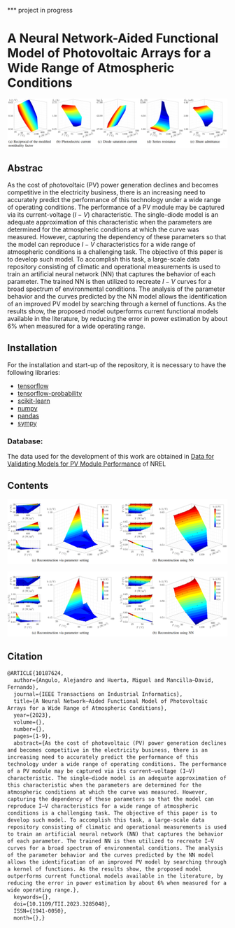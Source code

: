 *** project in progress
# A Neural Network-Aided Functional Model of Photovoltaic Arrays for a Wide Range of Atmospheric Conditions

![Parameters dependency over a wide operating range for PV module](https://github.com/DIE-UTFSM-AA/A-Neural-Network-Aided-Functional-Model-of-PVArrays-for-a-Wide-Range-of-Atmospheric-Conditions/blob/main/FIgs/fig2.png)


## Abstrac
As the cost of photovoltaic (PV) power generation declines and becomes competitive in the electricity business, there is an increasing need to accurately predict the performance of this technology under a wide range of operating conditions. The performance of a PV module may be captured via its current-voltage ($\textit{I}-\textit{V}$) characteristic. The single-diode model is an adequate  approximation of this characteristic when the parameters are determined for the atmospheric conditions at which the curve was measured. However, capturing the dependency of these parameters so that the model can reproduce $\textit{I}-\textit{V}$ characteristics for a wide range of atmospheric conditions is a challenging task. The objective of this paper is to develop such model. To accomplish this task, a large-scale data repository consisting of climatic and operational measurements is used to train an artificial neural network (NN) that captures the behavior of each parameter. The trained NN is then utilized to recreate $\textit{I}-\textit{V}$ curves for a broad spectrum of environmental conditions. The analysis of the parameter behavior and the curves predicted by the NN model allows the identification of an improved PV model by searching through a kernel of functions. As the results show, the proposed model outperforms current functional models available in the literature, by reducing the error in power estimation by about 6\% when measured for a wide operating range.


## Installation
For the installation and start-up of the repository, it is necessary to have the following libraries:

* [tensorflow](https://www.tensorflow.org/install/pip)
* [tensorflow-probability](https://www.tensorflow.org/probability/install)
* [scikit-learn](https://scikit-learn.org/stable/install.html)
* [numpy](https://numpy.org/install/)
* [pandas](https://pandas.pydata.org/docs/getting_started/install.html)
* [sympy](https://www.sympy.org/en/index.html)






### Database:
The data used for the development of this work are obtained in [Data for Validating Models for PV Module Performance](https://datahub.duramat.org/dataset/data-for-validating-models-for-pv-module-performance) of NREL






## Contents


![Reconstruction of the behavior of the reciprocal of the modified nonideality factor over a wide range of operating conditions for PV module](https://github.com/DIE-UTFSM-AA/A-Neural-Network-Aided-Functional-Model-of-PVArrays-for-a-Wide-Range-of-Atmospheric-Conditions/blob/main/FIgs/fig1.png)

![Parameters dependency over a wide operating range for PV module](https://github.com/DIE-UTFSM-AA/A-Neural-Network-Aided-Functional-Model-of-PVArrays-for-a-Wide-Range-of-Atmospheric-Conditions/blob/main/FIgs/fig1.png)







## Citation
    @ARTICLE{10187624,
      author={Angulo, Alejandro and Huerta, Miguel and Mancilla–David, Fernando},
      journal={IEEE Transactions on Industrial Informatics}, 
      title={A Neural Network–Aided Functional Model of Photovoltaic Arrays for a Wide Range of Atmospheric Conditions}, 
      year={2023},
      volume={},
      number={},
      pages={1-9},
      abstract={As the cost of photovoltaic (PV) power generation declines and becomes competitive in the electricity business, there is an increasing need to accurately predict the performance of this technology under a wide range of operating conditions. The performance of a PV module may be captured via its current–voltage (I–V) characteristic. The single–diode model is an adequate approximation of this characteristic when the parameters are determined for the atmospheric conditions at which the curve was measured. However, capturing the dependency of these parameters so that the model can reproduce I–V characteristics for a wide range of atmospheric conditions is a challenging task. The objective of this paper is to develop such model. To accomplish this task, a large-scale data repository consisting of climatic and operational measurements is used to train an artificial neural network (NN) that captures the behavior of each parameter. The trained NN is then utilized to recreate I–V curves for a broad spectrum of environmental conditions. The analysis of the parameter behavior and the curves predicted by the NN model allows the identification of an improved PV model by searching through a kernel of functions. As the results show, the proposed model outperforms current functional models available in the literature, by reducing the error in power estimation by about 6% when measured for a wide operating range.},
      keywords={},
      doi={10.1109/TII.2023.3285048},
      ISSN={1941-0050},
      month={},}

    
